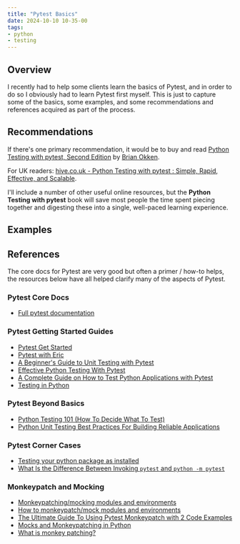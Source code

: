 ```yaml
---
title: "Pytest Basics"
date: 2024-10-10 10-35-00
tags:
- python
- testing
---
```


## Overview
I recently had to help some clients learn the basics of Pytest, and in order to do so I obviously had to learn Pytest first myself. This is just to capture some of the basics, some examples, and some recommendations and references acquired as part of the process.

## Recommendations
If there's one primary recommendation, it would be to buy and read [Python Testing with pytest, Second Edition](https://pragprog.com/titles/bopytest2/python-testing-with-pytest-second-edition/) by [Brian Okken](https://github.com/okken).

For UK readers: [hive.co.uk - Python Testing with pytest : Simple, Rapid, Effective, and Scalable](https://www.hive.co.uk/Product/Brian-Okken/Python-Testing-with-pytest--Simple-Rapid-Effective-and-Scalable/26979929).

I'll include a number of other useful online resources, but the **Python Testing with pytest** book will save most people the time spent piecing together and digesting these into a single, well-paced learning experience.

## Examples

<script src="https://gist.github.com/wmcdonald404/669a2377ef929c935f0236210e8b6960.js"></script>

## References
The core docs for Pytest are very good but often a primer / how-to helps, the resources below have all helped clarify many of the aspects of Pytest. 

### Pytest Core Docs
- [Full pytest documentation](https://docs.pytest.org/en/7.1.x/contents.html)

### Pytest Getting Started Guides
- [Pytest Get Started](https://docs.pytest.org/en/7.1.x/getting-started.html)
- [Pytest with Eric](https://pytest-with-eric.com/)
- [A Beginner's Guide to Unit Testing with Pytest](https://betterstack.com/community/guides/testing/pytest-guide/)
- [Effective Python Testing With Pytest](https://realpython.com/pytest-python-testing/)
- [A Complete Guide on How to Test Python Applications with Pytest](https://www.pythoncentral.io/a-complete-guide-on-how-to-test-python-applications-with-pytest/)
- [Testing in Python](https://testdriven.io/blog/testing-python/)

### Pytest Beyond Basics
- [Python Testing 101 (How To Decide What To Test)](https://pytest-with-eric.com/introduction/python-testing-strategy/)
- [Python Unit Testing Best Practices For Building Reliable Applications](https://pytest-with-eric.com/introduction/python-unit-testing-best-practices/)

### Pytest Corner Cases
- [Testing your python package as installed](https://blog.ganssle.io/articles/2019/08/test-as-installed.html)
- [What Is the Difference Between Invoking `pytest` and `python -m pytest`](https://jugmac00.github.io/til/what-is-the-difference-between-invoking-pytest-and-python-m-pytest/)

### Monkeypatch and Mocking
- [Monkeypatching/mocking modules and environments](https://docs.pytest.org/en/6.2.x/monkeypatch.html)
- [How to monkeypatch/mock modules and environments](https://docs.pytest.org/en/7.1.x/how-to/monkeypatch.html)
- [The Ultimate Guide To Using Pytest Monkeypatch with 2 Code Examples](https://pytest-with-eric.com/mocking/pytest-monkeypatch/)
- [Mocks and Monkeypatching in Python](https://semaphoreci.com/community/tutorials/mocks-and-monkeypatching-in-python)
- [What is monkey patching?](https://stackoverflow.com/a/5626250)
